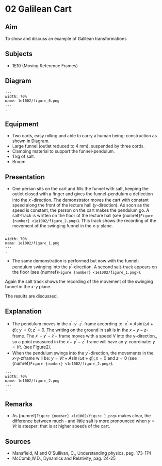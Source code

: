 # 02 Galilean Cart 
    
  
## Aim   
 To show and discuss an example of Galilean transformations    
  
## Subjects   
* 1E10 (Moving Reference Frames)   

## Diagram
   
```{figure} figures/figure_0.png  
---  
width: 70%  
name: 1e1002/figure_0.png  
---  
. 
```

## Equipment
 *  Two carts, easy rolling and able to carry a human being; construction as shown in Diagram. 
 *  Large funnel (outlet reduced to $4 \mathrm{~mm}$), suspended by three cords. 
 *  Clamping material to support the funnel-pendulum. 
 *  $1 \mathrm{~kg}$ of salt. 
 *  Broom.
     
  
## Presentation   
 
 *  One person sits on the cart and fills the funnel with salt, keeping the outlet closed with a finger and gives the funnel-pendulum a deflection into the $x^{'}$-direction. The demonstrator moves the cart with constant speed along the front of the lecture hall ($y$-direction). As soon as the speed is constant, the person on the cart makes the pendulum go. A salt-track is written on the floor of the lecture hall (see {numref}`Figure {number} <1e1002/figure_2.png>`). This track shows the recording of the movement of the swinging funnel in the $x$-$y$ plane.    
 
```{figure} figures/figure_1.png  
---  
width: 70%  
name: 1e1002/figure_1.png  
---  
. 
```

 *  The same demonstration is performed but now with the funnel-pendulum swinging into the $y^{'}$-direction. A second salt-track appears on the floor (see {numref}`Figure {number} <1e1002/figure_1.png>`). 
 
Again the salt track shows the recording of the movement of the swinging funnel in the $x$-$y$ plane. 

The results are discussed.
    
  
## Explanation   
 
- The pendulum moves in the $x^{'}$-$y^{'}$-$z^{'}$-frame according to: $x^{'}=A \sin (\omega t+\phi)$; $y^{'}=0 ; z^{'}=0$. The writing on the ground in salt is in the $x-y-z$-frame. The $x^{'}-y^{'}-z^{'}-$ frame moves with a speed $\mathrm{V}$ into the $\mathrm{y}$-direction., so a point measured in the $x^{'}-$ $y^{'}-z^{'}$-frame will have an $y$-coordinate: $y=V t$. (see Figure2).
- When the pendulum swings into the $y^{'}$-direction, the movements in the $x$-y-zframe will be: $y=V t+A \sin (\omega t+\phi) ; x=0$ and $z=0$ (see {numref}`Figure {number} <1e1002/figure_2.png>`).   
  
```{figure} figures/figure_2.png  
---  
width: 70%  
name: 1e1002/figure_2.png  
---  
. 
```

## Remarks
 *  As {numref}`Figure {number} <1e1002/figure_1.png>` makes clear, the difference between much - and little salt is more pronounced when $y=V t$ is steeper; that is at higher speeds of the cart.   
  
## Sources
 *  Mansfield, M and O'Sullivan, C., Understanding physics, pag. 173-174 
 *  McComb,W.D., Dynamics and Relativity, pag. 24-25
     

